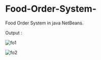 # Food-Order-System-
Food Order System in java NetBeans.

Output :


![fo1](https://user-images.githubusercontent.com/106819662/196504053-5261a2ae-476b-4302-9c6a-c2adeb213858.png)


![fo2](https://user-images.githubusercontent.com/106819662/196504087-dd9a5a73-ed2e-4e79-b2af-1ab86967a601.png)
